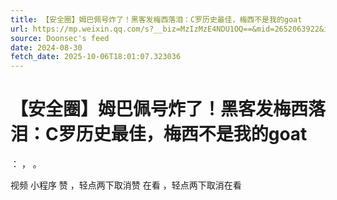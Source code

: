 ```yaml
---
title: 【安全圈】姆巴佩号炸了！黑客发梅西落泪：C罗历史最佳，梅西不是我的goat
url: https://mp.weixin.qq.com/s?__biz=MzIzMzE4NDU1OQ==&mid=2652063922&idx=2&sn=bbfe1f230f817372bb39266ccba1dc92
source: Doonsec's feed
date: 2024-08-30
fetch_date: 2025-10-06T18:01:07.323036
---
```


# 【安全圈】姆巴佩号炸了！黑客发梅西落泪：C罗历史最佳，梅西不是我的goat

：
，
。

视频
小程序
赞
，轻点两下取消赞
在看
，轻点两下取消在看